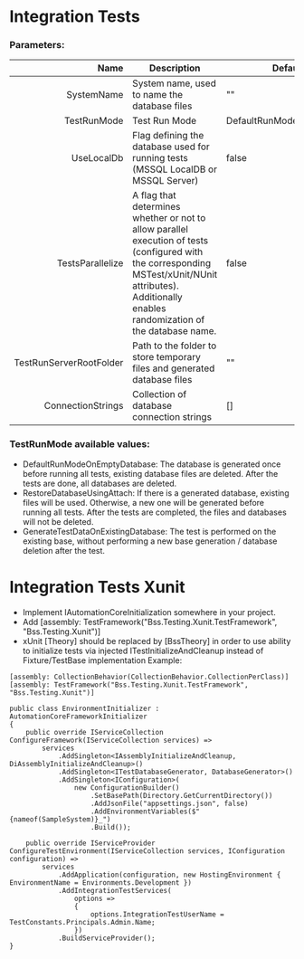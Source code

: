 # Integration Tests

### Parameters:
|                    Name | Description                                                                                                                                                                                            | Default Value                 | Required | 
|------------------------:|--------------------------------------------------------------------------------------------------------------------------------------------------------------------------------------------------------|-------------------------------|----------|
|              SystemName | System name, used to name the database files                                                                                                                                                           | ""                            | true     |
|             TestRunMode | Test Run Mode                                                                                                                                                                                          | DefaultRunModeOnEmptyDatabase | false    |
|              UseLocalDb | Flag defining the database used for running tests (MSSQL LocalDB or MSSQL Server)                                                                                                                      | false                         | false    |
|      TestsParallelize   | A flag that determines whether or not to allow parallel execution of tests (configured with the corresponding MSTest/xUnit/NUnit attributes). Additionally enables randomization of the database name. | false                         | false    |
| TestRunServerRootFolder | Path to the folder to store temporary files and generated database files                                                                                                                               | ""                            | true     |
|       ConnectionStrings | Collection of database connection strings                                                                                                                                                              | []                            | true     |

### TestRunMode available values:
- DefaultRunModeOnEmptyDatabase: The database is generated once before running all tests, existing database files are deleted. After the tests are done, all databases are deleted.
- RestoreDatabaseUsingAttach: If there is a generated database, existing files will be used. Otherwise, a new one will be generated before running all tests. After the tests are completed, the files and databases will not be deleted.
- GenerateTestDataOnExistingDatabase: The test is performed on the existing base, without performing a new base generation / database deletion after the test.


# Integration Tests Xunit
 - Implement IAutomationCoreInitialization somewhere in your project.
 - Add [assembly: TestFramework("Bss.Testing.Xunit.TestFramework", "Bss.Testing.Xunit")]
 - xUnit [Theory] should be replaced by [BssTheory] in order to use ability to initialize tests via injected ITestInitializeAndCleanup instead of Fixture/TestBase implementation
Example:
```
[assembly: CollectionBehavior(CollectionBehavior.CollectionPerClass)]
[assembly: TestFramework("Bss.Testing.Xunit.TestFramework", "Bss.Testing.Xunit")]

public class EnvironmentInitializer : AutomationCoreFrameworkInitializer
{
    public override IServiceCollection ConfigureFramework(IServiceCollection services) =>
        services
            .AddSingleton<IAssemblyInitializeAndCleanup, DiAssemblyInitializeAndCleanup>()
            .AddSingleton<ITestDatabaseGenerator, DatabaseGenerator>()
            .AddSingleton<IConfiguration>(
                new ConfigurationBuilder()
                    .SetBasePath(Directory.GetCurrentDirectory())
                    .AddJsonFile("appsettings.json", false)
                    .AddEnvironmentVariables($"{nameof(SampleSystem)}_")
                    .Build());

    public override IServiceProvider ConfigureTestEnvironment(IServiceCollection services, IConfiguration configuration) =>
        services
            .AddApplication(configuration, new HostingEnvironment { EnvironmentName = Environments.Development })
            .AddIntegrationTestServices(
                options =>
                {
                    options.IntegrationTestUserName = TestConstants.Principals.Admin.Name;
                })
            .BuildServiceProvider();
}
```
